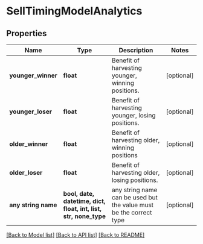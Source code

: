 # SellTimingModelAnalytics


## Properties
Name | Type | Description | Notes
------------ | ------------- | ------------- | -------------
**younger_winner** | **float** | Benefit of harvesting younger, winning positions. | [optional] 
**younger_loser** | **float** | Benefit of harvesting younger, losing positions. | [optional] 
**older_winner** | **float** | Benefit of harvesting older, winning positions | [optional] 
**older_loser** | **float** | Benefit of harvesting older, losing positions. | [optional] 
**any string name** | **bool, date, datetime, dict, float, int, list, str, none_type** | any string name can be used but the value must be the correct type | [optional]

[[Back to Model list]](../README.md#documentation-for-models) [[Back to API list]](../README.md#documentation-for-api-endpoints) [[Back to README]](../README.md)


